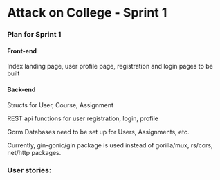 # Attack on College - Sprint 1

### Plan for Sprint 1

#### Front-end 

Index landing page, user profile page, registration and login pages to be built

#### Back-end

Structs for User, Course, Assignment

REST api functions for user registration, login, profile

Gorm Databases need to be set up for Users, Assignments, etc. 

Currently, gin-gonic/gin package is used instead of gorilla/mux, rs/cors, net/http packages.

### User stories:

